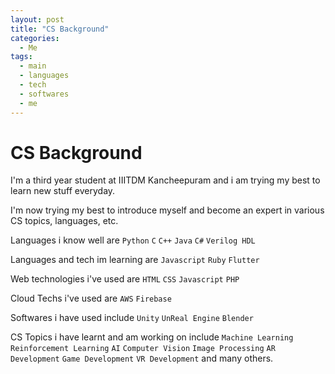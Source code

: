 ```yaml
---
layout: post
title: "CS Background"
categories:
  - Me
tags:
  - main
  - languages
  - tech
  - softwares
  - me
---
```


# CS Background

I'm a third year student at IIITDM Kancheepuram and i am trying my best to learn new stuff everyday.

I'm now trying my best to introduce myself and become an expert in various CS topics, languages, etc. 

Languages i know well are `Python` `C` `C++` `Java` `C#` `Verilog HDL` <br>

Languages and tech im learning are `Javascript` `Ruby` `Flutter` <br>

Web technologies i've used are `HTML` `CSS` `Javascript` `PHP` <br>

Cloud Techs i've used are `AWS` `Firebase` <br>

Softwares i have used include `Unity` `UnReal Engine` `Blender`<br>

CS Topics i have learnt and am working on include `Machine Learning` `Reinforcement Learning` `AI` `Computer Vision` `Image Processing` `AR Development` `Game Development` `VR Development` and many others.<br>
